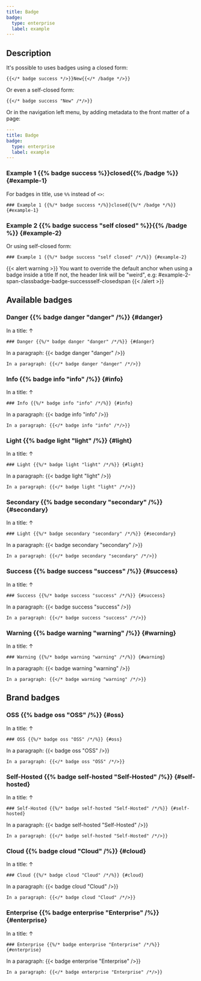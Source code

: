 ```yaml
---
title: Badge
badge:
  type: enterprise
  label: example
---
```


## Description

It's possible to uses badges using a closed form:

```
{{</* badge success */>}}New{{</* /badge */>}}
```

Or even a self-closed form:

```
{{</* badge success "New" /*/>}}
```

Or in the navigation left menu, by adding metadata to the front matter of a page:

```yaml
---
title: Badge
badge:
  type: enterprise
  label: example
---
```

### Example 1 {{% badge success %}}closed{{% /badge %}} {#example-1}

For badges in title, use `%%` instead of `<>`:

```
### Example 1 {{%/* badge success */%}}closed{{%/* /badge */%}} {#example-1}
```

### Example 2 {{% badge success "self closed" %}}{{% /badge %}} {#example-2}

Or using self-closed form:

```
### Example 1 {{%/* badge success "self closed" /*/%}} {#example-2}
```

{{< alert warning >}}
You want to override the default anchor when using a badge inside a title
If not, the header link will be "weird", e.g: #example-2-span-classbadge-badge-successself-closedspan
{{< /alert >}}

## Available badges

### Danger {{% badge danger "danger" /%}} {#danger}

In a title: &uparrow;

```
### Danger {{%/* badge danger "danger" /*/%}} {#danger}
```

In a paragraph: {{< badge danger "danger" />}}

```
In a paragraph: {{</* badge danger "danger" /*/>}}
```

### Info {{% badge info "info" /%}} {#info}

In a title: &uparrow;

```
### Info {{%/* badge info "info" /*/%}} {#info}
```

In a paragraph: {{< badge info "info" />}}

```
In a paragraph: {{</* badge info "info" /*/>}}
```

### Light {{% badge light "light" /%}} {#light}

In a title: &uparrow;

```
### Light {{%/* badge light "light" /*/%}} {#light}
```

In a paragraph: {{< badge light "light" />}}

```
In a paragraph: {{</* badge light "light" /*/>}}
```

### Secondary {{% badge secondary "secondary" /%}} {#secondary}

In a title: &uparrow;

```
### Light {{%/* badge secondary "secondary" /*/%}} {#secondary}
```

In a paragraph: {{< badge secondary "secondary" />}}

```
In a paragraph: {{</* badge secondary "secondary" /*/>}}
```

### Success {{% badge success "success" /%}} {#success}

In a title: &uparrow;

```
### Success {{%/* badge success "success" /*/%}} {#success}
```

In a paragraph: {{< badge success "success" />}}

```
In a paragraph: {{</* badge success "success" /*/>}}
```

### Warning {{% badge warning "warning" /%}} {#warning}

In a title: &uparrow;

```
### Warning {{%/* badge warning "warning" /*/%}} {#warning}
```

In a paragraph: {{< badge warning "warning" />}}

```
In a paragraph: {{</* badge warning "warning" /*/>}}
```

## Brand badges

### OSS {{% badge oss "OSS" /%}} {#oss}

In a title: &uparrow;

```
### OSS {{%/* badge oss "OSS" /*/%}} {#oss}
```

In a paragraph: {{< badge oss "OSS" />}}

```
In a paragraph: {{</* badge oss "OSS" /*/>}}
```

### Self-Hosted {{% badge self-hosted "Self-Hosted" /%}} {#self-hosted}

In a title: &uparrow;

```
### Self-Hosted {{%/* badge self-hosted "Self-Hosted" /*/%}} {#self-hosted}
```

In a paragraph: {{< badge self-hosted "Self-Hosted" />}}

```
In a paragraph: {{</* badge self-hosted "Self-Hosted" /*/>}}
```

### Cloud {{% badge cloud "Cloud" /%}} {#cloud}

In a title: &uparrow;

```
### Cloud {{%/* badge cloud "Cloud" /*/%}} {#cloud}
```

In a paragraph: {{< badge cloud "Cloud" />}}

```
In a paragraph: {{</* badge cloud "Cloud" /*/>}}
```

### Enterprise {{% badge enterprise "Enterprise" /%}} {#enterprise}

In a title: &uparrow;

```
### Enterprise {{%/* badge enterprise "Enterprise" /*/%}} {#enterprise}
```

In a paragraph: {{< badge enterprise "Enterprise" />}}

```
In a paragraph: {{</* badge enterprise "Enterprise" /*/>}}
```
